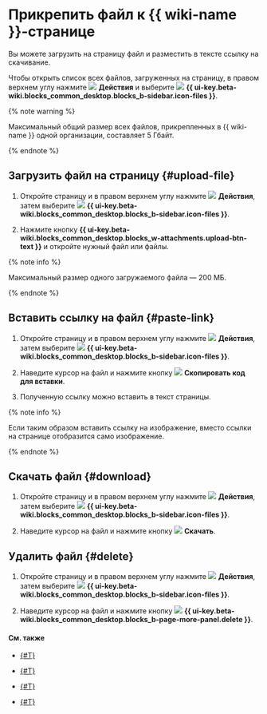 # Прикрепить файл к {{ wiki-name }}-странице

Вы можете загрузить на страницу файл и разместить в тексте ссылку на скачивание.

Чтобы открыть список всех файлов, загруженных на страницу, в правом верхнем углу нажмите ![](../_assets/wiki/svg/actions-icon.svg) **Действия** и выберите ![](../_assets/wiki/svg/attachments.svg) **{{ ui-key.beta-wiki.blocks_common_desktop.blocks_b-sidebar.icon-files }}**.


{% note warning %}

Максимальный общий размер всех файлов, прикрепленных в {{ wiki-name }} одной организации, составляет 5 Гбайт.  

{% endnote %}


## Загрузить файл на страницу {#upload-file}

1. Откройте страницу и в правом верхнем углу нажмите ![](../_assets/wiki/svg/actions-icon.svg) **Действия**, затем выберите ![](../_assets/wiki/svg/attachments.svg) **{{ ui-key.beta-wiki.blocks_common_desktop.blocks_b-sidebar.icon-files }}**.

1. Нажмите кнопку **{{ ui-key.beta-wiki.blocks_common_desktop.blocks_w-attachments.upload-btn-text }}** и откройте нужный файл или файлы.

{% note info %}

Максимальный размер одного загружаемого файла — 200 МБ. 

{% endnote %}

## Вставить ссылку на файл {#paste-link}

1. Откройте страницу и в правом верхнем углу нажмите ![](../_assets/wiki/svg/actions-icon.svg) **Действия**, затем выберите ![](../_assets/wiki/svg/attachments.svg) **{{ ui-key.beta-wiki.blocks_common_desktop.blocks_b-sidebar.icon-files }}**.

1. Наведите курсор на файл и нажмите кнопку ![](../_assets/wiki/svg/copy-link.svg) **Скопировать код для вставки**.

1. Полученную ссылку можно вставить в текст страницы.

{% note info %}

Если таким образом вставить ссылку на изображение, вместо ссылки на странице отобразится само изображение. 

{% endnote %}
 
## Скачать файл {#download}

1. Откройте страницу и в правом верхнем углу нажмите ![](../_assets/wiki/svg/actions-icon.svg) **Действия**, затем выберите ![](../_assets/wiki/svg/attachments.svg) **{{ ui-key.beta-wiki.blocks_common_desktop.blocks_b-sidebar.icon-files }}**.

1. Наведите курсор на файл и нажмите кнопку ![](../_assets/wiki/svg/download.svg) **Скачать**.

## Удалить файл {#delete}

1. Откройте страницу и в правом верхнем углу нажмите ![](../_assets/wiki/svg/actions-icon.svg) **Действия**, затем выберите ![](../_assets/wiki/svg/attachments.svg) **{{ ui-key.beta-wiki.blocks_common_desktop.blocks_b-sidebar.icon-files }}**.

1. Наведите курсор на файл и нажмите кнопку ![](../_assets/wiki/svg/delete.svg) **{{ ui-key.beta-wiki.blocks_common_desktop.blocks_b-page-more-panel.delete }}**.

#### См. также

- [{#T}](wysiwyg/embed-content.md)

- [{#T}](wysiwyg/tables-format.md)

- [{#T}](actions/iframe.md)

- [{#T}](actions/iframe.md#add-video-audio)

